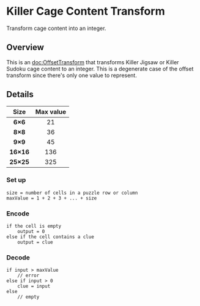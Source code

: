 # Killer Cage Content Transform

Transform cage content into an integer.

## Overview

This is an <doc:OffsetTransform> that transforms Killer Jigsaw or Killer Sudoku cage content to an integer. This is a degenerate case of the offset transform since there's only one value to represent.
 
## Details

Size      | Max value 
:----:    | :-------: 
**6×6**   | 21            
**8×8**   | 36              
**9×9**   | 45              
**16×16** | 136             
**25×25** | 325            

### Set up

```
size = number of cells in a puzzle row or column
maxValue = 1 + 2 + 3 + ... + size
```

### Encode

```
if the cell is empty
    output = 0
else if the cell contains a clue
    output = clue
```

### Decode

```
if input > maxValue
    // error
else if input > 0
    clue = input
else
    // empty
```

